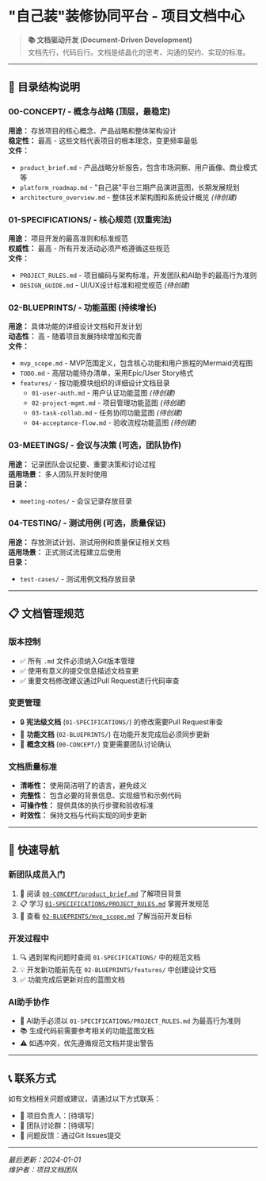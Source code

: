 # "自己装"装修协同平台 - 项目文档中心

> **📚 文档驱动开发 (Document-Driven Development)**  
> 文档先行，代码后行。文档是结晶化的思考、沟通的契约、实现的标准。

---

## 📁 目录结构说明

### 00-CONCEPT/ - 概念与战略 (顶层，最稳定)
**用途：** 存放项目的核心概念、产品战略和整体架构设计  
**稳定性：** 最高 - 这些文档代表项目的根本理念，变更频率最低  
**文件：**
- `product_brief.md` - 产品战略分析报告，包含市场洞察、用户画像、商业模式等
- `platform_roadmap.md` - "自己装"平台三期产品演进蓝图，长期发展规划
- `architecture_overview.md` - 整体技术架构图和系统设计概览 *(待创建)*

### 01-SPECIFICATIONS/ - 核心规范 (双重宪法)
**用途：** 项目开发的最高准则和标准规范  
**权威性：** 最高 - 所有开发活动必须严格遵循这些规范  
**文件：**
- `PROJECT_RULES.md` - 项目编码与架构标准，开发团队和AI助手的最高行为准则
- `DESIGN_GUIDE.md` - UI/UX设计标准和视觉规范 *(待创建)*

### 02-BLUEPRINTS/ - 功能蓝图 (持续增长)
**用途：** 具体功能的详细设计文档和开发计划  
**动态性：** 高 - 随着项目发展持续增加和完善  
**文件：**
- `mvp_scope.md` - MVP范围定义，包含核心功能和用户旅程的Mermaid流程图
- `TODO.md` - 高层功能待办清单，采用Epic/User Story格式
- `features/` - 按功能模块组织的详细设计文档目录
  - `01-user-auth.md` - 用户认证功能蓝图 *(待创建)*
  - `02-project-mgmt.md` - 项目管理功能蓝图 *(待创建)*
  - `03-task-collab.md` - 任务协同功能蓝图 *(待创建)*
  - `04-acceptance-flow.md` - 验收流程功能蓝图 *(待创建)*

### 03-MEETINGS/ - 会议与决策 (可选，团队协作)
**用途：** 记录团队会议纪要、重要决策和讨论过程  
**适用场景：** 多人团队开发时使用  
**目录：**
- `meeting-notes/` - 会议记录存放目录

### 04-TESTING/ - 测试用例 (可选，质量保证)
**用途：** 存放测试计划、测试用例和质量保证相关文档  
**适用场景：** 正式测试流程建立后使用  
**目录：**
- `test-cases/` - 测试用例文档存放目录

---

## 📋 文档管理规范

### 版本控制
- ✅ 所有 `.md` 文件必须纳入Git版本管理
- ✅ 使用有意义的提交信息描述文档变更
- ✅ 重要文档修改建议通过Pull Request进行代码审查

### 变更管理
- 🔒 **宪法级文档** (`01-SPECIFICATIONS/`) 的修改需要Pull Request审查
- 📝 **功能文档** (`02-BLUEPRINTS/`) 在功能开发完成后必须同步更新
- 🔄 **概念文档** (`00-CONCEPT/`) 变更需要团队讨论确认

### 文档质量标准
- **清晰性：** 使用简洁明了的语言，避免歧义
- **完整性：** 包含必要的背景信息、实现细节和示例代码
- **可操作性：** 提供具体的执行步骤和验收标准
- **时效性：** 保持文档与代码实现的同步更新

---

## 🚀 快速导航

### 新团队成员入门
1. 📖 阅读 [`00-CONCEPT/product_brief.md`](00-CONCEPT/product_brief.md) 了解项目背景
2. 📋 学习 [`01-SPECIFICATIONS/PROJECT_RULES.md`](01-SPECIFICATIONS/PROJECT_RULES.md) 掌握开发规范
3. 🎯 查看 [`02-BLUEPRINTS/mvp_scope.md`](02-BLUEPRINTS/mvp_scope.md) 了解当前开发目标

### 开发过程中
1. 🔍 遇到架构问题时查阅 `01-SPECIFICATIONS/` 中的规范文档
2. 💡 开发新功能前先在 `02-BLUEPRINTS/features/` 中创建设计文档
3. ✅ 功能完成后更新对应的蓝图文档

### AI助手协作
- 🤖 AI助手必须以 `01-SPECIFICATIONS/PROJECT_RULES.md` 为最高行为准则
- 📚 生成代码前需要参考相关的功能蓝图文档
- ⚠️ 如遇冲突，优先遵循规范文档并提出警告

---

## 📞 联系方式

如有文档相关问题或建议，请通过以下方式联系：
- 📧 项目负责人：[待填写]
- 💬 团队讨论群：[待填写]
- 🐛 问题反馈：通过Git Issues提交

---

*最后更新：2024-01-01*  
*维护者：项目文档团队*
